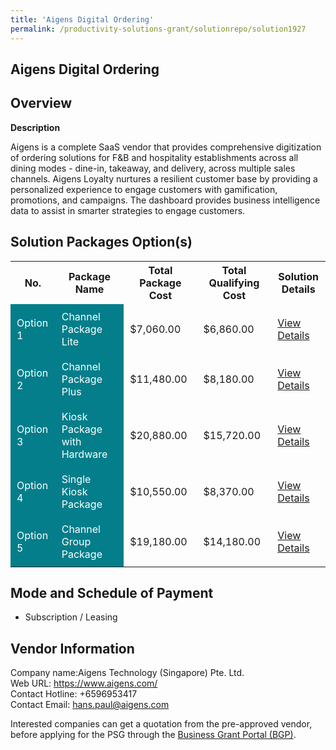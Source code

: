 ```yaml
---
title: 'Aigens Digital Ordering'
permalink: /productivity-solutions-grant/solutionrepo/solution1927
---
```


## Aigens Digital Ordering

## Overview

**Description**

Aigens is a complete SaaS vendor that provides comprehensive digitization of ordering solutions for F&B and hospitality establishments across all dining modes - dine-in, takeaway, and delivery, across multiple sales channels. Aigens Loyalty nurtures a resilient customer base by providing a personalized experience to engage customers with gamification, promotions, and campaigns. The dashboard provides business intelligence data to assist in smarter strategies to engage customers.

## Solution Packages Option(s)

<table>
<tr>
<th><b>No.</b></th>
<th><b>Package Name</b></th>
<th><b>Total Package Cost</b></th>
<th><b>Total Qualifying Cost</b></th>
<th><b>Solution Details</b></th>
</tr>
<tr>
<td style='padding: 10px; background-color: #037E8A; color: #FFFFFF;'>Option 1</td>
<td style='padding: 10px; background-color: #037E8A; color: #FFFFFF;'>Channel Package Lite</td>
<td style='padding: 10px;'>$7,060.00</td>
<td style='padding: 10px;'>$6,860.00</td>
<td style='padding: 10px;'><a href='/images/psg/AigensTechnology_AigensDigitalOrdering_DesensitisedPart1.pdf' target='_blank'>View Details</a></td>
</tr>
<tr>
<td style='padding: 10px; background-color: #037E8A; color: #FFFFFF;'>Option 2</td>
<td style='padding: 10px; background-color: #037E8A; color: #FFFFFF;'>Channel Package Plus</td>
<td style='padding: 10px;'>$11,480.00</td>
<td style='padding: 10px;'>$8,180.00</td>
<td style='padding: 10px;'><a href='/images/psg/AigensTechnology_AigensDigitalOrdering_DesensitisedPart2.pdf' target='_blank'>View Details</a></td>
</tr>
<tr>
<td style='padding: 10px; background-color: #037E8A; color: #FFFFFF;'>Option 3</td>
<td style='padding: 10px; background-color: #037E8A; color: #FFFFFF;'>Kiosk Package with Hardware</td>
<td style='padding: 10px;'>$20,880.00</td>
<td style='padding: 10px;'>$15,720.00</td>
<td style='padding: 10px;'><a href='/images/psg/AigensTechnology_AigensDigitalOrdering_DesensitisedPart3.pdf' target='_blank'>View Details</a></td>
</tr>
<tr>
<td style='padding: 10px; background-color: #037E8A; color: #FFFFFF;'>Option 4</td>
<td style='padding: 10px; background-color: #037E8A; color: #FFFFFF;'>Single Kiosk Package</td>
<td style='padding: 10px;'>$10,550.00</td>
<td style='padding: 10px;'>$8,370.00</td>
<td style='padding: 10px;'><a href='/images/psg/AigensTechnology_AigensDigitalOrdering_DesensitisedPart4.pdf' target='_blank'>View Details</a></td>
</tr>
<tr>
<td style='padding: 10px; background-color: #037E8A; color: #FFFFFF;'>Option 5</td>
<td style='padding: 10px; background-color: #037E8A; color: #FFFFFF;'>Channel Group Package</td>
<td style='padding: 10px;'>$19,180.00</td>
<td style='padding: 10px;'>$14,180.00</td>
<td style='padding: 10px;'><a href='/images/psg/AigensTechnology_AigensDigitalOrdering_DesensitisedPart5.pdf' target='_blank'>View Details</a></td>
</tr>
</table>

## Mode and Schedule of Payment

 - Subscription / Leasing

## Vendor Information

 Company name:Aigens Technology (Singapore) Pte. Ltd. <br>Web URL: https://www.aigens.com/ <br>Contact Hotline: +6596953417 <br>Contact Email: hans.paul@aigens.com 

Interested companies can get a quotation from the pre-approved vendor, before applying for the PSG through the <a href='https://www.businessgrants.gov.sg/' target='_blank' rel='noopener'>Business Grant Portal (BGP)</a>.

<script src="/jquery/resize-tables.js"></script>

